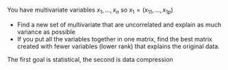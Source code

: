 You have multivariate variables $x_1,...,x_n$ so $x_1 = (x_{11},...,x_{1p})$
- Find a new set of multivariate that are uncorrelated and explain as much variance as possible
- If you put all the variables together in one matrix, find the best matrix created with fewer variables (lower rank) that explains the original data.

The first goal is statistical, the second is data compression